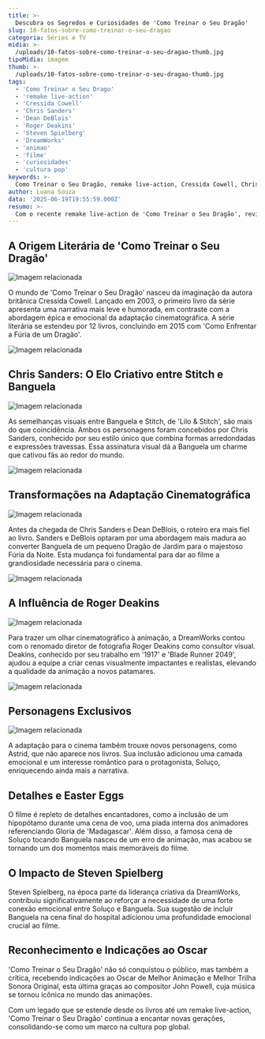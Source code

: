```yaml
---
title: >-
  Descubra os Segredos e Curiosidades de 'Como Treinar o Seu Dragão'
slug: 10-fatos-sobre-como-treinar-o-seu-dragao
categoria: Séries e TV
midia: >-
  /uploads/10-fatos-sobre-como-treinar-o-seu-dragao-thumb.jpg
tipoMidia: imagem
thumb: >-
  /uploads/10-fatos-sobre-como-treinar-o-seu-dragao-thumb.jpg
tags:
  - 'Como Treinar o Seu Drago'
  - 'remake live-action'
  - 'Cressida Cowell'
  - 'Chris Sanders'
  - 'Dean DeBlois'
  - 'Roger Deakins'
  - 'Steven Spielberg'
  - 'DreamWorks'
  - 'animao'
  - 'filme'
  - 'curiosidades'
  - 'cultura pop'
keywords: >-
  Como Treinar o Seu Dragão, remake live-action, Cressida Cowell, Chris Sanders, Dean DeBlois, Roger Deakins, Steven Spielberg, DreamWorks, animação, filme, curiosidades, cultura pop
author: Luana Souza
data: '2025-06-19T19:55:59.000Z'
resumo: >-
  Com o recente remake live-action de 'Como Treinar o Seu Dragão', revisite as curiosidades e decisões criativas que moldaram a animação original em um fenômeno cultural.
---
```


## A Origem Literária de 'Como Treinar o Seu Dragão'

![Imagem relacionada](/uploads/10-fatos-sobre-como-treinar-o-seu-dragao-0.jpg)

O mundo de 'Como Treinar o Seu Dragão' nasceu da imaginação da autora britânica Cressida Cowell. Lançado em 2003, o primeiro livro da série apresenta uma narrativa mais leve e humorada, em contraste com a abordagem épica e emocional da adaptação cinematográfica. A série literária se estendeu por 12 livros, concluindo em 2015 com 'Como Enfrentar a Fúria de um Dragão'.

![Imagem relacionada](/uploads/10-fatos-sobre-como-treinar-o-seu-dragao-1.jpg)

## Chris Sanders: O Elo Criativo entre Stitch e Banguela

![Imagem relacionada](/uploads/10-fatos-sobre-como-treinar-o-seu-dragao-2.jpg)

As semelhanças visuais entre Banguela e Stitch, de 'Lilo & Stitch', são mais do que coincidência. Ambos os personagens foram concebidos por Chris Sanders, conhecido por seu estilo único que combina formas arredondadas e expressões travessas. Essa assinatura visual dá a Banguela um charme que cativou fãs ao redor do mundo.

![Imagem relacionada](/uploads/10-fatos-sobre-como-treinar-o-seu-dragao-3.jpg)

## Transformações na Adaptação Cinematográfica

![Imagem relacionada](/uploads/10-fatos-sobre-como-treinar-o-seu-dragao-4.jpg)

Antes da chegada de Chris Sanders e Dean DeBlois, o roteiro era mais fiel ao livro. Sanders e DeBlois optaram por uma abordagem mais madura ao converter Banguela de um pequeno Dragão de Jardim para o majestoso Fúria da Noite. Esta mudança foi fundamental para dar ao filme a grandiosidade necessária para o cinema.

![Imagem relacionada](/uploads/10-fatos-sobre-como-treinar-o-seu-dragao-5.jpg)

## A Influência de Roger Deakins

![Imagem relacionada](/uploads/10-fatos-sobre-como-treinar-o-seu-dragao-6.jpg)

Para trazer um olhar cinematográfico à animação, a DreamWorks contou com o renomado diretor de fotografia Roger Deakins como consultor visual. Deakins, conhecido por seu trabalho em '1917' e 'Blade Runner 2049', ajudou a equipe a criar cenas visualmente impactantes e realistas, elevando a qualidade da animação a novos patamares.

![Imagem relacionada](/uploads/10-fatos-sobre-como-treinar-o-seu-dragao-7.jpg)

## Personagens Exclusivos

![Imagem relacionada](/uploads/10-fatos-sobre-como-treinar-o-seu-dragao-8.jpg)

A adaptação para o cinema também trouxe novos personagens, como Astrid, que não aparece nos livros. Sua inclusão adicionou uma camada emocional e um interesse romântico para o protagonista, Soluço, enriquecendo ainda mais a narrativa.

## Detalhes e Easter Eggs

O filme é repleto de detalhes encantadores, como a inclusão de um hipopótamo durante uma cena de voo, uma piada interna dos animadores referenciando Gloria de 'Madagascar'. Além disso, a famosa cena de Soluço tocando Banguela nasceu de um erro de animação, mas acabou se tornando um dos momentos mais memoráveis do filme.

## O Impacto de Steven Spielberg

Steven Spielberg, na época parte da liderança criativa da DreamWorks, contribuiu significativamente ao reforçar a necessidade de uma forte conexão emocional entre Soluço e Banguela. Sua sugestão de incluir Banguela na cena final do hospital adicionou uma profundidade emocional crucial ao filme.

## Reconhecimento e Indicações ao Oscar

'Como Treinar o Seu Dragão' não só conquistou o público, mas também a crítica, recebendo indicações ao Oscar de Melhor Animação e Melhor Trilha Sonora Original, esta última graças ao compositor John Powell, cuja música se tornou icônica no mundo das animações.

Com um legado que se estende desde os livros até um remake live-action, 'Como Treinar o Seu Dragão' continua a encantar novas gerações, consolidando-se como um marco na cultura pop global.